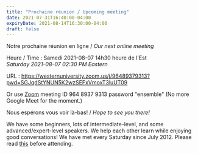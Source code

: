 ```yaml
---
title: "Prochaine réunion / Upcoming meeting"
date: 2021-07-31T16:40:00-04:00
expiryDate: 2021-08-14T16:30:00-04:00
draft: false
---
```


Notre prochaine réunion en ligne / _Our next online meeting_

Heure / Time
: Samedi 2021-08-07 14h30 heure de l'Est  
  _Saturday 2021-08-07 02:30 PM Eastern_

URL
: https://westernuniversity.zoom.us/j/96489379313?pwd=SGJqdStYNUN5K2wzSEFxVmoxT3luUT09

Or use [Zoom](https://zoom.us/) meeting ID 964 8937 9313 password "ensemble" (No more Google Meet for the moment.)
<!--more-->

Nous espérons vous voir là-bas! / _Hope to see you there!_

We have some beginners, lots of intermediate-level, and some advanced/expert-level speakers. We help each other learn while enjoying good conversations! We have met every Saturday since July 2012. Please read [this](/about/) before attending.

